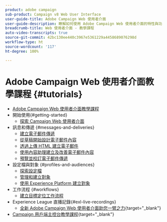```yaml
---
product: adobe campaign
sub-product: Campaign v8 Web User Interface
user-guide-title: Adobe Campaign Web 使用者介面
user-guide-description: 瞭解如何使用 Adobe Campaign Web 使用者介面的特性與功能。
breadcrumb-title: Web 使用者介面 - 教學課程
auto-video-transcripts: true
source-git-commit: 42bc130ee440c3967e5361229a4458689076298d
workflow-type: ht
source-wordcount: '117'
ht-degree: 100%

---
```



# Adobe Campaign Web 使用者介面教學課程 {#tutorials}

+ [Adobe Campaign Web 使用者介面教學課程](/help/ac-web-learn-main/overview.md)
+ 開始使用{#getting-started}
   + [探索 Campaign Web 使用者介面](/help/get-started/explore-the-web-ui.md)
+ 訊息和傳遞 {#messages-and-deliveries}
   + [建立電子郵件傳遞](/help/deliveries/create-an-email-delivery.md)
   + [從草稿開始設計電子郵件內容](/help/design-the-delivery/create-email-content-from-scratch.md)
   + [透過上傳 HTML 建立電子郵件](/help/design-the-delivery/create-an-email-by-uploading-html.md)
   + [使用內容助理建立及改善電子郵件內容](/help/design-the-delivery/create-and-improve-email-content-with-the-content-assistant.md)
   + [預覽並校訂電子郵件傳遞](/help/deliveries/preview-and-proof-an-email-delivery.md)
+ 設定檔與對象 {#profiles-and-audiences}
   + [探索設定檔](/help/profiles-and-audiences/explore-profiles.md)
   + [管理和建立對象](/help/profiles-and-audiences/manage-and-build-audiences.md)
   + [使用 Experience Platform 建立對象](/help/profiles-and-audiences/create-an-audience-with-experience-platform.md)
+ 工作流程 {#workflows}
   + [建立目標定位工作流程](/help/workflows/create-a-targeting-workflow.md)
+ Experience League 直播記錄{#exl-live-recordings}
   + [全新 Adobe Campaign Web 使用者介面助您一臂之力](https://experienceleague.adobe.com/docs/events/experience-league-live-recordings/episodes/exl-live-episode-02-29-24.html?lang=zh-Hant){target="_blank"}
+ [Campaign 用戶端主控台教學課程](https://experienceleague.adobe.com/docs/campaign-learn/tutorials/overview.html?lang=zh-Hant){target="_blank"}

